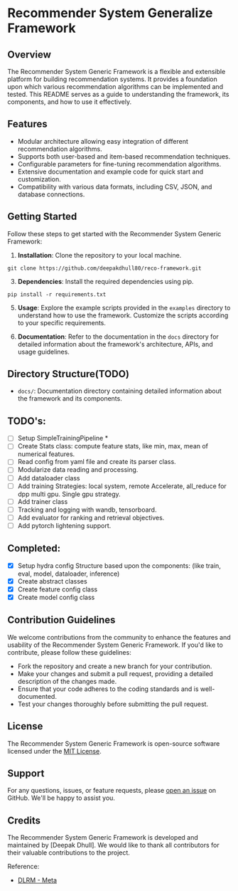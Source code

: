 # Recommender System Generalize Framework

## Overview
The Recommender System Generic Framework is a flexible and extensible platform for building recommendation systems. It provides a foundation upon which various recommendation algorithms can be implemented and tested. This README serves as a guide to understanding the framework, its components, and how to use it effectively.

## Features
- Modular architecture allowing easy integration of different recommendation algorithms.
- Supports both user-based and item-based recommendation techniques.
- Configurable parameters for fine-tuning recommendation algorithms.
- Extensive documentation and example code for quick start and customization.
- Compatibility with various data formats, including CSV, JSON, and database connections.

## Getting Started
Follow these steps to get started with the Recommender System Generic Framework:

1. **Installation**: Clone the repository to your local machine.
  ```
  git clone https://github.com/deepakdhull80/reco-framework.git
  ```

3. **Dependencies**: Install the required dependencies using pip.
  ```
  pip install -r requirements.txt
  ```


5. **Usage**: Explore the example scripts provided in the `examples` directory to understand how to use the framework. Customize the scripts according to your specific requirements.

6. **Documentation**: Refer to the documentation in the `docs` directory for detailed information about the framework's architecture, APIs, and usage guidelines.

## Directory Structure(TODO)
- `docs/`: Documentation directory containing detailed information about the framework and its components.

## TODO's:
- [ ] Setup SimpleTrainingPipeline *
- [ ] Create Stats class: compute feature stats, like min, max, mean of numerical features.
- [ ] Read config from yaml file and create its parser class.
- [ ] Modularize data reading and processing.
- [ ] Add dataloader class
- [ ] Add training Strategies: local system, remote
    Accelerate, all_reduce for dpp multi gpu. Single gpu strategy.
- [ ] Add trainer class
- [ ] Tracking and logging with wandb, tensorboard.
- [ ] Add evaluator for ranking and retrieval objectives.
- [ ] Add pytorch lightening support.

## Completed:
- [x] Setup hydra config
    Structure based upon the components: (like train, eval, model, dataloader, inference)
- [x] Create abstract classes
- [x] Create feature config class
- [x] Create model config class
## Contribution Guidelines
We welcome contributions from the community to enhance the features and usability of the Recommender System Generic Framework. If you'd like to contribute, please follow these guidelines:

- Fork the repository and create a new branch for your contribution.
- Make your changes and submit a pull request, providing a detailed description of the changes made.
- Ensure that your code adheres to the coding standards and is well-documented.
- Test your changes thoroughly before submitting the pull request.

## License
The Recommender System Generic Framework is open-source software licensed under the [MIT License](LICENSE).

## Support
For any questions, issues, or feature requests, please [open an issue](https://github.com/deepakdhull80/reco-framework/issues) on GitHub. We'll be happy to assist you.

## Credits
The Recommender System Generic Framework is developed and maintained by [Deepak Dhull]. We would like to thank all contributors for their valuable contributions to the project.


Reference:
- [DLRM - Meta](https://github.com/facebookresearch/dlrm )